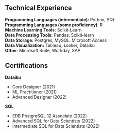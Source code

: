 ## Technical Experience
**Programming Languages (intermediate):** Python, SQL <br>
**Programming Languages (some proficiency)**: R <br>
**Machine Learning Tools:** Scikit-Learn <br>
**Data Processing Tools:** Pandas, Scikit-learn <br>
**Data Storage:** Postgres, MySQL. Microsoft Access<br>
**Data Visualization:** Tableau, Looker, Dataiku <br>
**Other**: Microsoft Suite, Workday, SAP <br>

## Certifications
**Dataiku**<br>
- Core Designer (2021)
- ML Practitioner (2021)
- Advanced Designer (2022)

**SQL**<br>
- EDB PostgreSQL 12 Associate (2022)
- Advanced SQL for Data Scientists (2022)
- Intermediate SQL for Data Scientists (2022)
